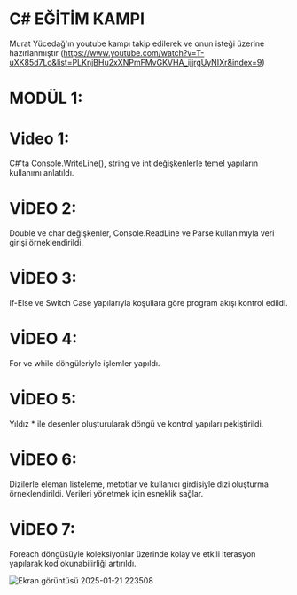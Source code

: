 # C# EĞİTİM KAMPI

Murat Yücedağ'ın youtube kampı takip edilerek ve onun isteği üzerine hazırlanmıştır (https://www.youtube.com/watch?v=T-uXK85d7Lc&list=PLKnjBHu2xXNPmFMvGKVHA_ijjrgUyNIXr&index=9)

# MODÜL 1:

# Video 1:
C#'ta Console.WriteLine(), string ve int değişkenlerle temel yapıların kullanımı anlatıldı.

# VİDEO 2:
Double ve char değişkenler, Console.ReadLine ve Parse kullanımıyla veri girişi örneklendirildi. 

# VİDEO 3:
If-Else ve Switch Case yapılarıyla koşullara göre program akışı kontrol edildi.

# VİDEO 4:
For ve while döngüleriyle işlemler yapıldı.

# VİDEO 5:
Yıldız * ile desenler oluşturularak döngü ve kontrol yapıları pekiştirildi.

# VİDEO 6:
Dizilerle eleman listeleme, metotlar ve kullanıcı girdisiyle dizi oluşturma örneklendirildi. Verileri yönetmek için esneklik sağlar.

# VİDEO 7:
Foreach döngüsüyle koleksiyonlar üzerinde kolay ve etkili iterasyon yapılarak kod okunabilirliği artırıldı.






![Ekran görüntüsü 2025-01-21 223508](https://github.com/user-attachments/assets/afdf1998-cd9d-41b2-9b8e-3ebb060c18be)





